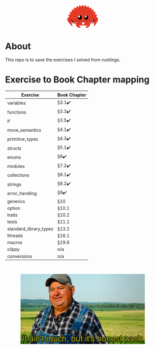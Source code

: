 <p align="center">
 <img width="20%" height="20%" src="./readme_files/cuddlyferris.svg">
</p>

# About

This repo is to save the exercises I solved from rustlings.

# Exercise to Book Chapter mapping

| Exercise               | Book Chapter           |
| ---------------------- | ---------------------- |
| variables              | §3.1:heavy_check_mark: |
| functions              | §3.3:heavy_check_mark: |
| if                     | §3.5:heavy_check_mark: |
| move_semantics         | §4.1:heavy_check_mark: |
| primitive_types        | §4.3:heavy_check_mark: |
| structs                | §5.1:heavy_check_mark: |
| enums                  | §6:heavy_check_mark:   |
| modules                | §7.2:heavy_check_mark: |
| collections            | §8.1:heavy_check_mark: |
| strings                | §8.2:heavy_check_mark: |
| error_handling         | §9:heavy_check_mark:   |
| generics               | §10                    |
| option                 | §10.1                  |
| traits                 | §10.2                  |
| tests                  | §11.1                  |
| standard_library_types | §13.2                  |
| threads                | §16.1                  |
| macros                 | §19.6                  |
| clippy                 | n/a                    |
| conversions            | n/a                    |

<br/>

<p align="center">
 <img width="80%" height="20%" src="./readme_files/work.jpg">
</p>

<br />
